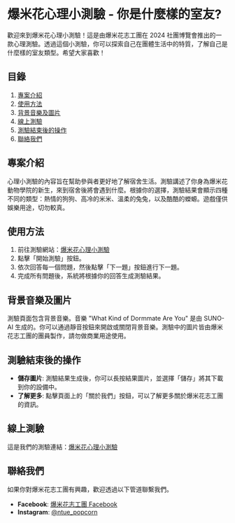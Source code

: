 ﻿# 爆米花心理小測驗 - 你是什麼樣的室友?

歡迎來到爆米花心理小測驗！這是由爆米花志工團在 2024 社團博覽會推出的一款心理測驗。透過這個小測驗，你可以探索自己在團體生活中的特質，了解自己是什麼樣的室友類型。希望大家喜歡！

## 目錄

1. [專案介紹](#專案介紹)
2. [使用方法](#使用方法)
3. [背景音樂及圖片](#背景音樂及圖片)
4. [線上測驗](#線上測驗)
5. [測驗結束後的操作](#測驗結束後的操作)
6. [聯絡我們](#聯絡我們)

## 專案介紹

心理小測驗的內容旨在幫助參與者更好地了解宿舍生活。測驗講述了你身為爆米花動物學院的新生，來到宿舍後將會遇到什麼。根據你的選擇，測驗結果會顯示四種不同的類型：熱情的狗狗、高冷的米米、溫柔的兔兔，以及酷酷的蠑螈。遊戲僅供娛樂用途，切勿較真。

## 使用方法

1. 前往測驗網站：[爆米花心理小測驗](https://yifyu1122.github.io/popcornTest/)
2. 點擊「開始測驗」按鈕。
3. 依次回答每一個問題，然後點擊「下一題」按鈕進行下一題。
4. 完成所有問題後，系統將根據你的回答生成測驗結果。

## 背景音樂及圖片

測驗頁面包含背景音樂。音樂 "What Kind of Dormmate Are You" 是由 SUNO-AI 生成的。你可以通過靜音按鈕來開啟或關閉背景音樂。測驗中的圖片皆由爆米花志工團的團員製作，請勿做商業用途使用。

## 測驗結束後的操作

- **儲存圖片**: 測驗結果生成後，你可以長按結果圖片，並選擇「儲存」將其下載到你的設備中。
- **了解更多**: 點擊頁面上的「關於我們」按鈕，可以了解更多關於爆米花志工團的資訊。

## 線上測驗

這是我們的測驗連結：[爆米花心理小測驗](https://yifyu1122.github.io/popcornTest/)

## 聯絡我們

如果你對爆米花志工團有興趣，歡迎透過以下管道聯繫我們。

- **Facebook**: [爆米花志工團 Facebook](https://www.facebook.com/profile.php?id=100064343486453&mibextid=ZbWKwL)
- **Instagram**: [@ntue_popcorn](https://www.instagram.com/ntue_popcorn)